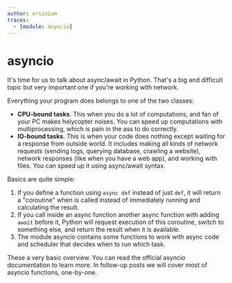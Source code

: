 ```yaml
---
author: orsinium
traces:
  - [module: asyncio]
---
```

# asyncio

It's time for us to talk about async/await in Python. That's a big and difficult topic but very important one if you're working with network.

Everything your program does belongs to one of the two classes:

+ **CPU-bound tasks**. This when you do a lot of computations, and fan of your PC makes helycopter noises. You can speed up computations with multiprocessing, which is pain in the ass to do correctly.
+ **IO-bound tasks**. This is when your code does nothing except waiting for a response from outside world. It includes making all kinds of network requests (sending logs, querying database, crawling a website), network responses (like when you have a web app), and working with files. You can speed up it using async/await syntax.

Basics are quite simple:

1. If you define a function using `async def` instead of just `def`, it will return a "coroutine" when is called instead of immediately running and calculating the result.
2. If you call inside an async function another async function with adding `await` before it, Python will request execution of this coroutine, switch to something else, and return the result when it is available.
3. The module asyncio contains some functions to work with async code and scheduler that decides when to run which task.

These a very basic overview. You can read the official asyncio documentation to learn more. In follow-up posts we will cover most of asyncio functions, one-by-one.
